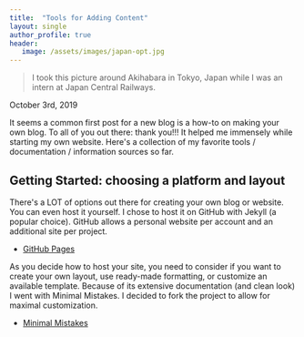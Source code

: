 ```yaml
---
title:  "Tools for Adding Content"
layout: single
author_profile: true
header:
   image: /assets/images/japan-opt.jpg
---
```


> I took this picture around Akihabara in Tokyo, Japan while I was an intern at Japan Central Railways.

October 3rd, 2019

It seems a common first post for a new blog is a how-to on making your own blog. To all of you out there: thank you!!! It helped me immensely while starting my own website. Here's a collection of my favorite tools / documentation / information sources so far.

## Getting Started: choosing a platform and layout

There's a LOT of options out there for creating your own blog or website. You can even host it yourself. I chose to host it on GitHub with Jekyll (a popular choice). GitHub allows a personal website per account and an additional site per project.
- [GitHub Pages](https://pages.github.com/)

As you decide how to host your site, you need to consider if you want to create your own layout, use ready-made formatting, or customize an available template. Because of its extensive documentation (and clean look) I went with Minimal Mistakes. I decided to fork the project to allow for maximal customization.
- [Minimal Mistakes](https://mmistakes.github.io/minimal-mistakes/)



